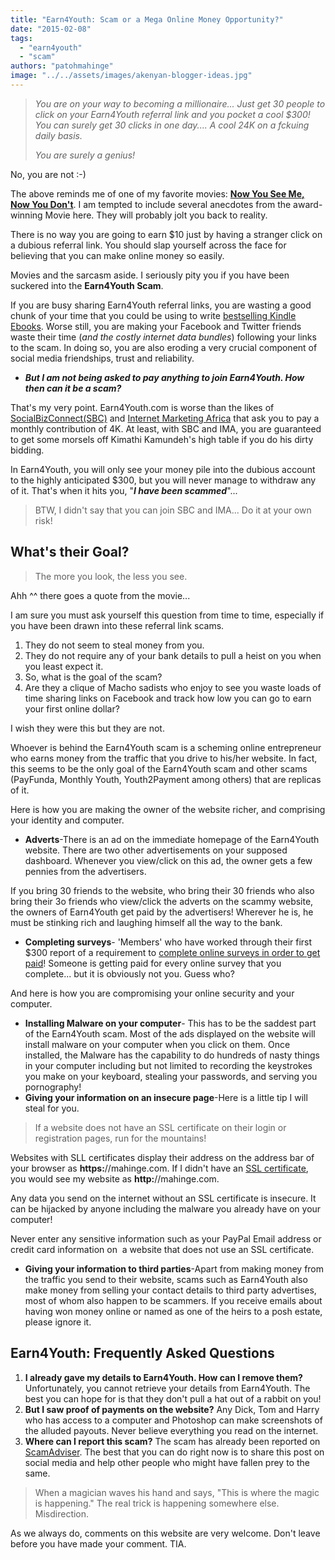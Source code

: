 ```yaml
---
title: "Earn4Youth: Scam or a Mega Online Money Opportunity?"
date: "2015-02-08"
tags: 
  - "earn4youth"
  - "scam"
authors: "patohmahinge"
image: "../../assets/images/akenyan-blogger-ideas.jpg"
---
```


> _You are on your way to becoming a millionaire... Just get 30 people to click on your Earn4Youth referral link and you pocket a cool $300! You can surely get 30 clicks in one day.... A cool 24K on a fckuing daily basis._
> 
> _You are surely a genius!_

No, you are not :-)

The above reminds me of one of my favorite movies: [**Now You See Me, Now You Don't**](https://mahinge.com/wp-content/uploads/2015/02/tt1670345 "Now You See Me, Now You Don't"). I am tempted to include several anecdotes from the award-winning Movie here. They will probably jolt you back to reality.

There is no way you are going to earn $10 just by having a stranger click on a dubious referral link. You should slap yourself across the face for believing that you can make online money so easily.

Movies and the sarcasm aside. I seriously pity you if you have been suckered into the **Earn4Youth Scam**.

If you are busy sharing Earn4Youth referral links, you are wasting a good chunk of your time that you could be using to write [bestselling Kindle Ebooks](https://academy.mahinge.com/course/how-to-make-money-selling-simple-kindle-ebooks/ "KIndle bestsellers"). Worse still, you are making your Facebook and Twitter friends waste their time (_and the costly internet data bundles_) following your links to the scam. In doing so, you are also eroding a very crucial component of social media friendships, trust and reliability.

- **_But I am not being asked to pay anything to join Earn4Youth. How then can it be a scam?_**

That's my very point. Earn4Youth.com is worse than the likes of [SocialBizConnect(SBC)](https://mahinge.com/socialbizconnect-sbc-kenya-review/ "socialbizconnect") and [Internet Marketing Africa](https://mahinge.com/5-reasons-trust-internet-marketing-africa/ "Internet Marketing Africa") that ask you to pay a monthly contribution of 4K. At least, with SBC and IMA, you are guaranteed to get some morsels off Kimathi Kamundeh's high table if you do his dirty bidding.

In Earn4Youth, you will only see your money pile into the dubious account to the highly anticipated $300, but you will never manage to withdraw any of it. That's when it hits you, "_**I have been scammed**_"...

> BTW, I didn't say that you can join SBC and IMA... Do it at your own risk!

## What's their Goal?

> The more you look, the less you see.

Ahh ^^ there goes a quote from the movie...

I am sure you must ask yourself this question from time to time, especially if you have been drawn into these referral link scams.

1. They do not seem to steal money from you.
2. They do not require any of your bank details to pull a heist on you when you least expect it.
3. So, what is the goal of the scam?
4. Are they a clique of Macho sadists who enjoy to see you waste loads of time sharing links on Facebook and track how low you can go to earn your first online dollar?

I wish they were this but they are not.

Whoever is behind the Earn4Youth scam is a scheming online entrepreneur who earns money from the traffic that you drive to his/her website. In fact, this seems to be the only goal of the Earn4Youth scam and other scams (PayFunda, Monthly Youth, Youth2Payment among others) that are replicas of it.

Here is how you are making the owner of the website richer, and comprising your identity and computer.

- **Adverts**\-There is an ad on the immediate homepage of the Earn4Youth website. There are two other advertisements on your supposed dashboard. Whenever you view/click on this ad, the owner gets a few pennies from the advertisers.

If you bring 30 friends to the website, who bring their 30 friends who also bring their 3o friends who view/click the adverts on the scammy website, the owners of Earn4Youth get paid by the advertisers! Wherever he is, he must be stinking rich and laughing himself all the way to the bank.

- **Completing surveys**\- 'Members' who have worked through their first $300 report of a requirement to [complete online surveys in order to get paid](https://mahinge.com/online-scam-surveys/ "Online surveys")! Someone is getting paid for every online survey that you complete... but it is obviously not you. Guess who?

And here is how you are compromising your online security and your computer.

- **Installing Malware on your computer**\- This has to be the saddest part of the Earn4Youth scam. Most of the ads displayed on the website will install malware on your computer when you click on them. Once installed, the Malware has the capability to do hundreds of nasty things in your computer including but not limited to recording the keystrokes you make on your keyboard, stealing your passwords, and serving you pornography!
- **Giving your information on an insecure page**\-Here is a little tip I will steal for you.

> If a website does not have an SSL certificate on their login or registration pages, run for the mountains!

Websites with SLL certificates display their address on the address bar of your browser as **https:**//mahinge.com. If I didn't have an [SSL certificate](https://mahinge.com/wp-content/uploads/2015/02/what-is-an-ssl-certificate), you would see my website as **http:**//mahinge.com.

Any data you send on the internet without an SSL certificate is insecure. It can be hijacked by anyone including the malware you already have on your computer!

Never enter any sensitive information such as your PayPal Email address or credit card information on  a website that does not use an SSL certificate.

- **Giving your information to third parties**\-Apart from making money from the traffic you send to their website, scams such as Earn4Youth also make money from selling your contact details to third party advertises, most of whom also happen to be scammers. If you receive emails about having won money online or named as one of the heirs to a posh estate, please ignore it.

## Earn4Youth: Frequently Asked Questions

1. **I already gave my details to Earn4Youth. How can I remove them?** Unfortunately, you cannot retrieve your details from Earn4Youth. The best you can hope for is that they don't pull a hat out of a rabbit on you!
2. **But I saw proof of payments on the website?** Any Dick, Tom and Harry who has access to a computer and Photoshop can make screenshots of the alluded payouts. Never believe everything you read on the internet.
3. **Where can I report this scam?** The scam has already been reported on [ScamAdviser](https://mahinge.com/wp-content/uploads/2015/02/earn4youth.com). The best that you can do right now is to share this post on social media and help other people who might have fallen prey to the same.

> When a magician waves his hand and says, "This is where the magic is happening." The real trick is happening somewhere else. Misdirection.

As we always do, comments on this website are very welcome. Don't leave before you have made your comment. TIA.
